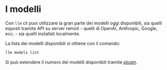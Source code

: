 # I modelli

Con `llm` cli puoi utilizzare la gran parte dei modelli oggi disponibili, sia quelli esposti tramite API su server remoti - quelli di OpenAI, Anthropic, Google, ecc. - sia quelli installati localmente.

La lista dei modelli disponibili si ottiene con il comando:

```bash
llm models list
```

Si può estendere il numero dei modelli disponibili tramite [*plugin*](plugin.md).

